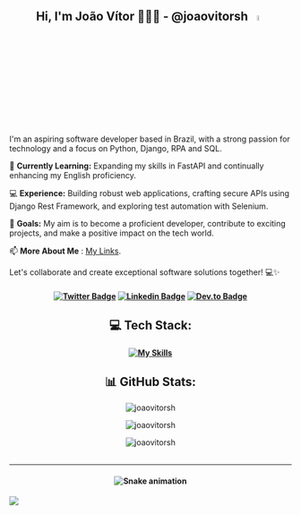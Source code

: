 
<h2 align="center">Hi, I'm João Vítor 👨🏻‍💻 - @joaovitorsh <a href="https://www.gautamkrishnar.com/"><img src="https://media.giphy.com/media/hvRJCLFzcasrR4ia7z/giphy.gif" width="5%"></a> </h2>

I'm an aspiring software developer based in Brazil, with a strong passion for technology and a focus on Python, Django, RPA and SQL.

🌱 **Currently Learning:** Expanding my skills in FastAPI and continually enhancing my English proficiency.

💻 **Experience:** Building robust web applications, crafting secure APIs using Django Rest Framework, and exploring test automation with Selenium.

🚀 **Goals:** My aim is to become a proficient developer, contribute to exciting projects, and make a positive impact on the tech world.

📫 **More About Me** : [My Links](https://linktr.ee/joaovitorpy).

Let's collaborate and create exceptional software solutions together! 💻✨

<h4 align="center">
  
[![Twitter Badge](https://img.shields.io/badge/-Twitter-blue?style=for-the-badge&logo=Twitter&logoColor=white&link=https://github.com/joaovitorsh)](https://twitter.com/joaovitorpy_)
[![Linkedin Badge](https://img.shields.io/badge/-Linkedin-blue?style=for-the-badge&logo=Linkedin&logoColor=white&link=https://github.com/joaovitorsh)](https://www.linkedin.com/in/joaovitorsh/)
[![Dev.to Badge](https://img.shields.io/badge/dev.to-0A0A0A?style=for-the-badge&logo=dev.to&logoColor=white&link=https://github.com/joaovitorsh)](https://dev.to/joaovitorpy)
</h4>

<h2 align="center">💻 Tech Stack:</h2>

<h4 align="center">

[![My Skills](https://skillicons.dev/icons?i=django,docker,azure,git,html,css,linux,mysql,postgres,py,sqlite,selenium&perline=6)](https://skillicons.dev)
</h4>

<h2 align="center">📊 GitHub Stats:</h2>

<p align="center"> <img src="https://github-readme-stats.vercel.app/api/top-langs/?username=joaovitorsh&theme=dark&hide_border=false&include_all_commits=true&count_private=true&layout=compact" alt="joaovitorsh" />

<p align="center"> <img src="https://github-readme-stats.vercel.app/api?username=joaovitorsh&theme=dark&hide_border=false&include_all_commits=true&count_private=true" alt="joaovitorsh" />
<p align="center"> <img src="https://github-readme-streak-stats.herokuapp.com/?user=joaovitorsh&theme=dark&hide_border=false" alt="joaovitorsh" /> <br><br>

---
<h4 align="center">
  
![Snake animation](https://github.com/joaovitorsh/joaovitorsh/blob/output/github-contribution-grid-snake.svg)
</h4>

[![](https://visitcount.itsvg.in/api?id=joaovitor.sh&icon=9&color=12)](https://visitcount.itsvg.in)
